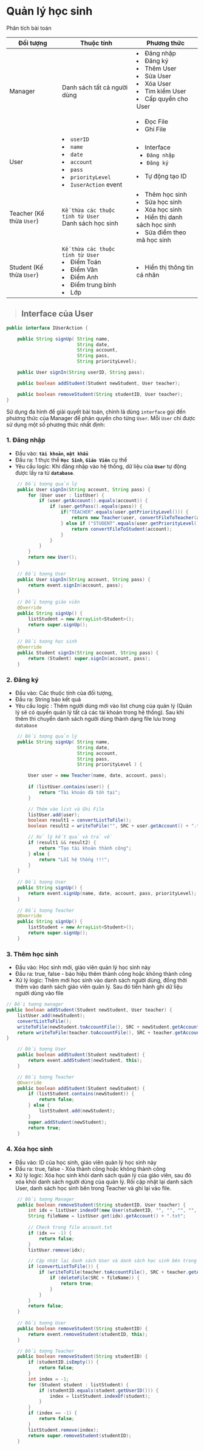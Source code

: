 # Quản lý học sinh


Phân tích bài toán

<table>
    <thead>
        <tr>  
            <th> Đối tượng
            <th> Thuộc tính
            <th> Phương thức
    <tbody>            
        <tr>
            <td> Manager
            <td> Danh sách tất cả người dùng
            <td> 
                <li> Đăng nhập
                <li> Đăng ký 
                <li> Thêm User
                <li> Sửa User
                <li> Xóa User
                <li> Tìm kiếm User
                <li> Cấp quyền cho User
                <br><br>
                <li> Đọc File
                <li> Ghi File
        <tr>
            <td> User 
            <td>
                <li> <code>userID</code><br> 
				<li> <code>name</code><br>
				<li> <code>date</code><br>
				<li> <code>account</code><br>
				<li> <code>pass</code><br>
				<li> <code>priorityLevel</code>
                <li> <code>IuserAction</code> event
            <td> 
                <li>Interface<ul>
                    <li><code>Đăng nhập</code>
                    <li><code>Đăng ký</code></ul>
                <li>Tự động tạo ID
        <tr>
            <td> Teacher (Kế thừa <code>User</code>)
            <td>
                <code>Kế thừa các thuộc tính từ User</code>
                <br>
                Danh sách học sinh
            <td> 
                <li> Thêm học sinh
                <li> Sửa học sinh
                <li> Xóa học sinh
                <li> Hiển thị danh sách học sinh
                <li> Sửa điểm theo mã học sinh
        <tr>
            <td> Student (Kế thừa <code>User</code>)
            <td> 
                <code>Kế thừa các thuộc tính từ User</code><br>
                <li> Điểm Toán
                <li> Điểm Văn
                <li> Điểm Anh
                <li> Điểm trung bình
                <li> Lớp
            <td>
                <li> Hiển thị thông tin cá nhân
</table>


> ## Interface của User


```java
public interface IUserAction {

	public String signUp( String name, 
						  String date, 
						  String account, 
						  String pass,
						  String priorityLevel);

	public User signIn(String userID, String pass);

	public boolean addStudent(Student newStudent, User teacher);

	public boolean removeStudent(String studentID, User teacher);
}
```

Sử dụng đa hình để giải quyết bài toán, chính là dùng `interface` gọi đến phương thức của Manager để phân quyền cho từng `User`. Mỗi `User` chỉ được sử dụng một số phương thức nhất định:
### 1. Đăng nhập
+ Đầu vào: **`tài khoản`**, **`mật khẩu`**
+ Đầu ra: 1 thực thể **`Học Sinh`**, **`Giáo Viên`** cụ thể
+ Yêu cầu logic: Khi đăng nhập vào hệ thống, dữ liệu của **`User`** tự động được lấy ra từ **`database`**.

```java
    // Đối tượng quản lý
    public User signIn(String account, String pass) {
		for (User user : listUser) {
			if (user.getAccount().equals(account)) {
				if (user.getPass().equals(pass)) {
					if("TEACHER".equals(user.getPriorityLevel())) {
						return new Teacher(user, convertFileToTeacher(account));
					} else if ("STUDENT".equals(user.getPriorityLevel())) {
						return convertFileToStudent(account);
					}
				}
			}
		}
		return new User();
	}

    // Đối tượng User
    public User signIn(String account, String pass) {
		return event.signIn(account, pass);
    }
    
    // Đối tượng giáo viên
    @Override
	public String signUp() {
		listStudent = new ArrayList<Student>();
		return super.signUp();
    }
    
    // Đối tượng học sinh
    @Override
	public Student signIn(String account, String pass) {
		return (Student) super.signIn(account, pass);
	}
```

### 2. Đăng ký
- Đầu vào: Các thuộc tính của đối tượng, 
- Đầu ra: String báo kết quả
- Yêu cầu logic : Thêm người dùng mới vào list chung của quản lý (Quản lý sẽ có quyền quản lý tất cả các tài khoản trong hệ thống). Sau khi thêm thì chuyển danh sách người dùng thành dạng file lưu trong `database`

```java
    // Đối tượng quản lý
    public String signUp( String name, 
						  String date, 
						  String account, 
						  String pass,
						  String priorityLevel ) {

		User user = new Teacher(name, date, account, pass);
		
		if (listUser.contains(user)) {
			return "Tài khoản đã tồn tại";
		}

		// Thêm vào list và Ghi File
		listUser.add(user);
		boolean result1 = convertListToFile();
		boolean result2 = writeToFile("", SRC + user.getAccount() + ".txt");

		// Xử lý kết quả và trả về
		if (result1 && result2) {
			return "Tạo tài khoản thành công";
		} else {
			return "Lỗi hệ thống !!!";
		}
    }
    
    // Đối tượng User
    public String signUp() {
		return event.signUp(name, date, account, pass, priorityLevel);
    }
    
    // Đối tượng Teacher
    @Override
	public String signUp() {
		listStudent = new ArrayList<Student>();
		return super.signUp();
	}
```

### 3. Thêm học sinh
- Đầu vào: Học sinh mới, giáo viên quản lý học sinh này 
- Đầu ra: true, false - báo hiệu thêm thành công hoặc không thành công
- Xử lý logic: Thêm mới học sinh vào danh sách người dùng, đồng thời thêm vào danh sách giáo viên quản lý. Sau đó tiến hành ghi dữ liệu người dùng vào file

```java
// Đối tượng manager
public boolean addStudent(Student newStudent, User teacher) {
    listUser.add(newStudent);
    convertListToFile();
    writeToFile(newStudent.toAccountFile(), SRC + newStudent.getAccount() + ".txt");
    return writeToFile(teacher.toAccountFile(), SRC + teacher.getAccount() + ".txt");
}

    // Đối tượng User
    public boolean addStudent(Student newStudent) {
		return event.addStudent(newStudent, this);
    }

    // Đối tượng Teacher
    @Override
	public boolean addStudent(Student newStudent) {
		if (listStudent.contains(newStudent)) {
			return false;
		} else {
			listStudent.add(newStudent);
		}
		super.addStudent(newStudent);
		return true;
	}
```

### 4. Xóa học sinh
- Đầu vào: ID của học sinh, giáo viên quản lý học sinh này
- Đầu ra: true, false - Xóa thành công hoặc không thành công
- Xử lý logic: Xóa học sinh khỏi danh sách quản lý của giáo viên, sau đó xóa khỏi danh sách người dùng của quản lý. Rồi cập nhật lại danh sách User, danh sách học sinh bên trong Teacher và ghi lại vào file.

```java
    // Đối tượng Manager
    public boolean removeStudent(String studentID, User teacher) {
		int idx = listUser.indexOf(new User(studentID, "", "", "", "", ""));
		String fileName = listUser.get(idx).getAccount() + ".txt";
		
		// Check trong file account.txt
		if (idx == -1) {
			return false;
		}
		listUser.remove(idx);

		// Cập nhật lại danh sách User và danh sách học sinh bên trong Teacher
		if (convertListToFile()) {
			if (writeToFile(teacher.toAccountFile(), SRC + teacher.getAccount() + ".txt")) {
				if (deleteFile(SRC + fileName)) {
					return true;
				}
			}
		}
		return false;
    }
    
    // Đối tượng User
    public boolean removeStudent(String studentID) {
		return event.removeStudent(studentID, this);
	}

    // Đối tượng Teacher
    public boolean removeStudent(String studentID) {
		if (studentID.isEmpty()) {
			return false;
		}
		int index = -1;
		for (Student student : listStudent) {
			if (studentID.equals(student.getUserID())) {
				index = listStudent.indexOf(student);
			}
		}
		if (index == -1) {
			return false;
		}
		listStudent.remove(index);
		return super.removeStudent(studentID);
	}
```
